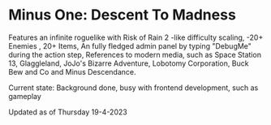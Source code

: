 # Minus One: Descent To Madness

Features an infinite roguelike with Risk of Rain 2 -like difficulty scaling, -20+ Enemies , 20+ Items, An fully fledged admin panel by typing "DebugMe" during the action step, References to modern media, such as Space Station 13, Glaggleland, JoJo's Bizarre Adventure, Lobotomy Corporation, Buck Bew and Co and Minus Descendance.



Current state: Background done, busy with frontend development, such as gameplay

Updated as of Thursday 19-4-2023
